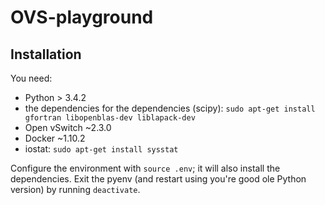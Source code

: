 # OVS-playground

## Installation
You need:

* Python > 3.4.2
* the dependencies for the dependencies (scipy): `sudo apt-get install gfortran libopenblas-dev liblapack-dev`
* Open vSwitch ~2.3.0
* Docker ~1.10.2
* iostat: `sudo apt-get install sysstat`

Configure the environment with `source .env`; it will also install the dependencies. Exit the pyenv (and restart using you're good ole Python version) by running `deactivate`.
